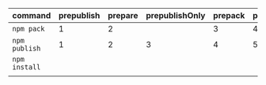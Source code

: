 |command|prepublish|prepare|prepublishOnly|prepack|postpack|preinstall|postinstall|
|---|---|---|---|---|---|---|---|
|`npm pack`|1|2||3|4|||
|`npm publish`|1|2|3|4|5|||
|`npm install`||||||1|2|
|||||||||
